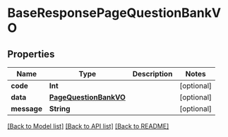 # BaseResponsePageQuestionBankVO

## Properties
Name | Type | Description | Notes
------------ | ------------- | ------------- | -------------
**code** | **Int** |  | [optional] 
**data** | [**PageQuestionBankVO**](PageQuestionBankVO.md) |  | [optional] 
**message** | **String** |  | [optional] 

[[Back to Model list]](../README.md#documentation-for-models) [[Back to API list]](../README.md#documentation-for-api-endpoints) [[Back to README]](../README.md)


